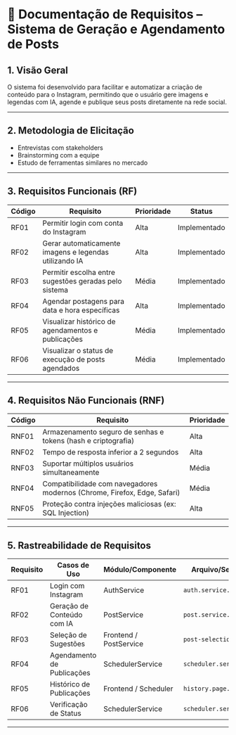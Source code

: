 # 📄 Documentação de Requisitos – Sistema de Geração e Agendamento de Posts

## 1. Visão Geral
O sistema foi desenvolvido para facilitar e automatizar a criação de conteúdo para o Instagram, permitindo que o usuário gere imagens e legendas com IA, agende e publique seus posts diretamente na rede social.

---

## 2. Metodologia de Elicitação

- Entrevistas com stakeholders
- Brainstorming com a equipe
- Estudo de ferramentas similares no mercado

---

## 3. Requisitos Funcionais (RF)

| Código | Requisito                                                                 | Prioridade | Status         |
|--------|---------------------------------------------------------------------------|------------|----------------|
| RF01   | Permitir login com conta do Instagram                                     | Alta       | Implementado   |
| RF02   | Gerar automaticamente imagens e legendas utilizando IA                    | Alta       | Implementado   |
| RF03   | Permitir escolha entre sugestões geradas pelo sistema                     | Média      | Implementado   |
| RF04   | Agendar postagens para data e hora específicas                            | Alta       | Implementado   |
| RF05   | Visualizar histórico de agendamentos e publicações                        | Média      | Implementado   |
| RF06   | Visualizar o status de execução de posts agendados                        | Média      | Implementado   |

---

## 4. Requisitos Não Funcionais (RNF)

| Código | Requisito                                                                 | Prioridade |
|--------|---------------------------------------------------------------------------|------------|
| RNF01  | Armazenamento seguro de senhas e tokens (hash e criptografia)             | Alta       |
| RNF02  | Tempo de resposta inferior a 2 segundos                                   | Alta       |
| RNF03  | Suportar múltiplos usuários simultaneamente                               | Média      |
| RNF04  | Compatibilidade com navegadores modernos (Chrome, Firefox, Edge, Safari)  | Média      |
| RNF05  | Proteção contra injeções maliciosas (ex: SQL Injection)                   | Alta       |

---

## 5. Rastreabilidade de Requisitos

| Requisito | Casos de Uso                     | Módulo/Componente         | Arquivo/Serviço            |
|-----------|----------------------------------|---------------------------|----------------------------|
| RF01      | Login com Instagram              | AuthService               | `auth.service.ts`          |
| RF02      | Geração de Conteúdo com IA       | PostService               | `post.service.ts`          |
| RF03      | Seleção de Sugestões             | Frontend / PostService    | `post-selection.tsx`       |
| RF04      | Agendamento de Publicações       | SchedulerService          | `scheduler.service.ts`     |
| RF05      | Histórico de Publicações         | Frontend / Scheduler      | `history.page.tsx`         |
| RF06      | Verificação de Status            | SchedulerService          | `scheduler.service.ts`     |

---
